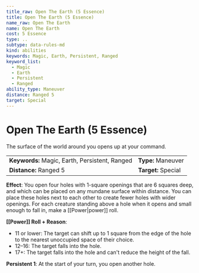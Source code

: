 ```yaml
---
title_raw: Open The Earth (5 Essence)
title: Open The Earth (5 Essence)
name_raw: Open The Earth
name: Open The Earth
cost: 5 Essence
type: ..
subtype: data-rules-md
kind: abilities
keywords: Magic, Earth, Persistent, Ranged
keyword_list:
  - Magic
  - Earth
  - Persistent
  - Ranged
ability_type: Maneuver
distance: Ranged 5
target: Special
---
```


# Open The Earth (5 Essence)

The surface of the world around you opens up at your command.

|                                                |                     |
| :--------------------------------------------- | :------------------ |
| **Keywords:** Magic, Earth, Persistent, Ranged | **Type:** Maneuver  |
| **Distance:** Ranged 5                         | **Target:** Special |

**Effect**: You open four holes with 1-square openings that are 6 squares deep, and which can be placed on any mundane surface within distance. You can place these holes next to each other to create fewer holes with wider openings. For each creature standing above a hole when it opens and small enough to fall in, make a [[Power|power]] roll.

**[[Power]] Roll + Reason**:

- 11 or lower: The target can shift up to 1 square from the edge of the hole to the nearest unoccupied space of their choice.
- 12–16: The target falls into the hole.
- 17+: The target falls into the hole and can't reduce the height of the fall.

**Persistent 1**: At the start of your turn, you open another hole.
